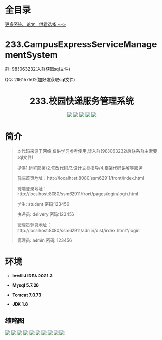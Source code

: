# 全目录

[更多系统、论文，供君选择 ~~>](https://www.bitwise.net.cn)

# 233.CampusExpressServiceManagementSystem

<p>群: 983063232(入群获取sql文件)</p>
<p>QQ: 206157502(加好友获取sql文件)</p>

<p><h1 align="center">233.校园快递服务管理系统</h1></p>


<p align="center">
	<img src="https://img.shields.io/badge/jdk-1.8-orange.svg"/>
    <img src="https://img.shields.io/badge/spring-5.x-lightgrey.svg"/>
    <img src="https://img.shields.io/badge/springmvc-5.x-lightgrey.svg"/>
    <img src="https://img.shields.io/badge/mybatis-5.x-yellow.svg"/>
    <img src="https://img.shields.io/badge/vue-3.x-blue.svg"/>
</p>

# 简介

> 本代码来源于网络,仅供学习参考使用,请入群(983063232)后联系群主索要sql文件!
>
> 提供1.远程部署/2.修改代码/3.设计文档指导/4.框架代码讲解等服务
>
> 前端首页地址：http://localhost:8080/ssm62911/front/index.html
>
> 前端登录地址：http://localhost:8080/ssm62911/front/pages/login/login.html
>
> 学生: student  密码:123456
>
> 快递员: delivery  密码:123456
>
> 管理员登录地址：http://localhost:8080/ssm62911/admin/dist/index.html#/login
> 
> 管理员: admin   密码: 123456
>

>

# 环境

- <b>IntelliJ IDEA 2021.3</b>

- <b>Mysql 5.7.26</b>

- <b>Tomcat 7.0.73</b>

- <b>JDK 1.8</b>




## 缩略图

![](https://bitwise.oss-cn-heyuan.aliyuncs.com/2024/9/10/2ee8a9e7-977f-4edd-a2f2-55d991322a4d.png)
![](https://bitwise.oss-cn-heyuan.aliyuncs.com/2024/9/10/2dc727eb-4483-471d-a9e9-2fae32ed46b3.png)
![](https://bitwise.oss-cn-heyuan.aliyuncs.com/2024/9/10/507e63b4-41c5-48e7-b224-81ffddcbf208.png)
![](https://bitwise.oss-cn-heyuan.aliyuncs.com/2024/9/10/25466612-dc09-40da-bf8f-ff6a6df801d6.png)
![](https://bitwise.oss-cn-heyuan.aliyuncs.com/2024/9/10/43f80c01-fc1e-4af2-b0c6-d52499397dca.png)
![](https://bitwise.oss-cn-heyuan.aliyuncs.com/2024/9/10/ddab0f86-c6d6-4d07-bac2-383caaf1bf9c.png)
![](https://bitwise.oss-cn-heyuan.aliyuncs.com/2024/9/10/251e25d2-1ebc-496d-be68-cb7b50b7c518.png)
![](https://bitwise.oss-cn-heyuan.aliyuncs.com/2024/9/10/99691919-51b1-47d2-b30b-479439cc436f.png)
![](https://bitwise.oss-cn-heyuan.aliyuncs.com/2024/9/10/95df87a4-dbd8-48c6-a1ff-c9d285e9cfe4.png)
![](https://bitwise.oss-cn-heyuan.aliyuncs.com/2024/9/10/76534491-2039-48c5-823c-09688c1ac25a.png)




